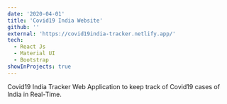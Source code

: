 ```yaml
---
date: '2020-04-01'
title: 'Covid19 India Website'
github: ''
external: 'https://covid19india-tracker.netlify.app/'
tech:
  - React Js
  - Material UI
  - Bootstrap
showInProjects: true
---
```


Covid19 India Tracker Web Application to keep track of Covid19 cases of India in Real-Time.
